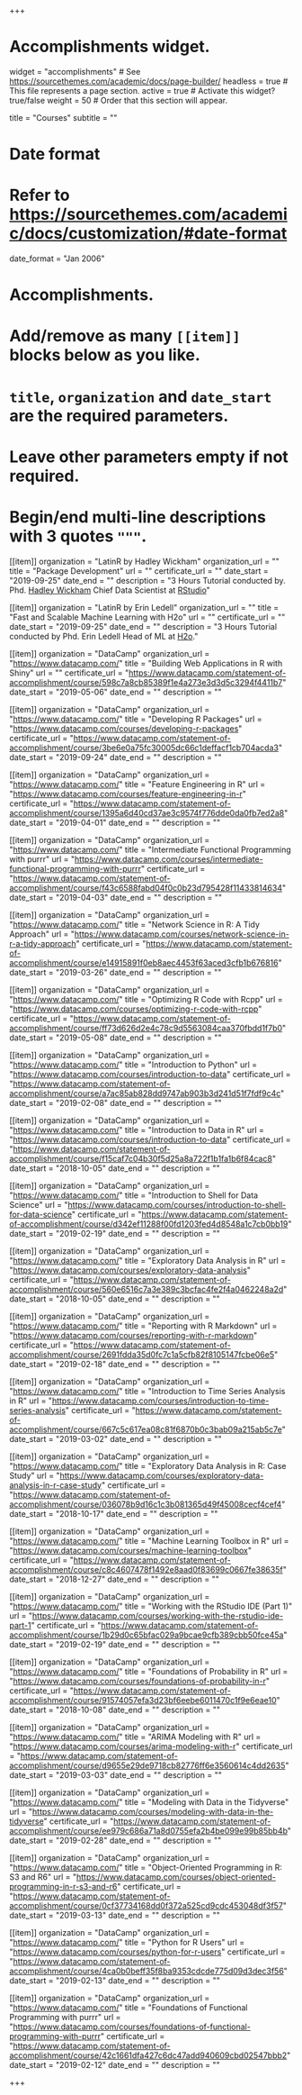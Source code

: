 +++
# Accomplishments widget.
widget = "accomplishments"  # See https://sourcethemes.com/academic/docs/page-builder/
headless = true  # This file represents a page section.
active = true  # Activate this widget? true/false
weight = 50  # Order that this section will appear.

title = "Courses"
subtitle = ""

# Date format
#   Refer to https://sourcethemes.com/academic/docs/customization/#date-format
date_format = "Jan 2006"

# Accomplishments.
#   Add/remove as many `[[item]]` blocks below as you like.
#   `title`, `organization` and `date_start` are the required parameters.
#   Leave other parameters empty if not required.
#   Begin/end multi-line descriptions with 3 quotes `"""`.


[[item]]
  organization = "LatinR by Hadley Wickham"
  organization_url = ""
  title = "Package Development"
  url = ""
  certificate_url = ""
  date_start = "2019-09-25"
  date_end = ""
  description = "3 Hours Tutorial conducted by. Phd. [Hadley Wickham](http://hadley.nz/) Chief Data Scientist at [RStudio](https://rstudio.com/)"

[[item]]
  organization = "LatinR by Erin Ledell"
  organization_url = ""
  title = "Fast and Scalable Machine Learning with H2o"
  url = ""
  certificate_url = ""
  date_start = "2019-09-25"
  date_end = ""
  description = "3 Hours Tutorial conducted by Phd. Erin Ledell Head of ML at [H2o](https://www.h2o.ai/)."



[[item]]
  organization = "DataCamp"
  organization_url = "https://www.datacamp.com/"
  title = "Building Web Applications in R with Shiny"
  url = ""
  certificate_url = "https://www.datacamp.com/statement-of-accomplishment/course/598c7a8cb85389f1e4a273e3d3d5c3294f4411b7"
  date_start = "2019-05-06"
  date_end = ""
  description = ""

[[item]]
  organization = "DataCamp"
  organization_url = "https://www.datacamp.com/"
  title = "Developing R Packages"
  url = "https://www.datacamp.com/courses/developing-r-packages"
  certificate_url = "https://www.datacamp.com/statement-of-accomplishment/course/3be6e0a75fc30005dc66c1deffacf1cb704acda3"
  date_start = "2019-09-24"
  date_end = ""
  description = ""

[[item]]
  organization = "DataCamp"
  organization_url = "https://www.datacamp.com/"
  title = "Feature Engineering in R"
  url = "https://www.datacamp.com/courses/feature-engineering-in-r"
  certificate_url = "https://www.datacamp.com/statement-of-accomplishment/course/1395a6d40cd37ae3c9574f776dde0da0fb7ed2a8"
  date_start = "2019-04-01"
  date_end = ""
  description = ""

[[item]]
  organization = "DataCamp"
  organization_url = "https://www.datacamp.com/"
  title = "Intermediate Functional Programming with purrr"
  url = "https://www.datacamp.com/courses/intermediate-functional-programming-with-purrr"
  certificate_url = "https://www.datacamp.com/statement-of-accomplishment/course/f43c6588fabd04f0c0b23d795428f11433814634"
  date_start = "2019-04-03"
  date_end = ""
  description = ""


[[item]]
  organization = "DataCamp"
  organization_url = "https://www.datacamp.com/"
  title = "Network Science in R: A Tidy Approach"
  url = "https://www.datacamp.com/courses/network-science-in-r-a-tidy-approach"
  certificate_url = "https://www.datacamp.com/statement-of-accomplishment/course/e14915891f0eb8aec4453f63aced3cfb1b676816"
  date_start = "2019-03-26"
  date_end = ""
  description = ""
  
  
[[item]]
  organization = "DataCamp"
  organization_url = "https://www.datacamp.com/"
  title = "Optimizing R Code with Rcpp"
  url = "https://www.datacamp.com/courses/optimizing-r-code-with-rcpp"
  certificate_url = "https://www.datacamp.com/statement-of-accomplishment/course/ff73d626d2e4c78c9d5563084caa370fbdd1f7b0"
  date_start = "2019-05-08"
  date_end = ""
  description = ""
  
  
  
[[item]]
  organization = "DataCamp"
  organization_url = "https://www.datacamp.com/"
  title = "Introduction to Python"
  url = "https://www.datacamp.com/courses/introduction-to-data"
  certificate_url = "https://www.datacamp.com/statement-of-accomplishment/course/a7ac85ab828dd9747ab903b3d241d51f7fdf9c4c"
  date_start = "2019-02-08"
  date_end = ""
  description = ""
  

  
[[item]]
  organization = "DataCamp"
  organization_url = "https://www.datacamp.com/"
  title = "Introduction to Data in R"
  url = "https://www.datacamp.com/courses/introduction-to-data"
  certificate_url = "https://www.datacamp.com/statement-of-accomplishment/course/f15caf7c04b30f5d25a8a722f1b1fa1b6f84cac8"
  date_start = "2018-10-05"
  date_end = ""
  description = ""
  
[[item]]
  organization = "DataCamp"
  organization_url = "https://www.datacamp.com/"
  title = "Introduction to Shell for Data Science"
  url = "https://www.datacamp.com/courses/introduction-to-shell-for-data-science"
  certificate_url = "https://www.datacamp.com/statement-of-accomplishment/course/d342ef11288f00fd1203fed4d8548a1c7cb0bb19"
  date_start = "2019-02-19"
  date_end = ""
  description = ""
  
[[item]]
  organization = "DataCamp"
  organization_url = "https://www.datacamp.com/"
  title = "Exploratory Data Analysis in R"
  url = "https://www.datacamp.com/courses/exploratory-data-analysis"
  certificate_url = "https://www.datacamp.com/statement-of-accomplishment/course/560e6516c7a3e389c3bcfac4fe2f4a0462248a2d"
  date_start = "2018-10-05"
  date_end = ""
  description = ""
  
[[item]]
  organization = "DataCamp"
  organization_url = "https://www.datacamp.com/"
  title = "Reporting with R Markdown"
  url = "https://www.datacamp.com/courses/reporting-with-r-markdown"
  certificate_url = "https://www.datacamp.com/statement-of-accomplishment/course/2691fdda35d0fc7c1a5cfb82f8105147fcbe06e5"
  date_start = "2019-02-18"
  date_end = ""
  description = ""
  
[[item]]
  organization = "DataCamp"
  organization_url = "https://www.datacamp.com/"
  title = "Introduction to Time Series Analysis in R"
  url = "https://www.datacamp.com/courses/introduction-to-time-series-analysis"
  certificate_url = "https://www.datacamp.com/statement-of-accomplishment/course/667c5c617ea08c81f6870b0c3bab09a215ab5c7e"
  date_start = "2019-03-02"
  date_end = ""
  description = ""
  
[[item]]
  organization = "DataCamp"
  organization_url = "https://www.datacamp.com/"
  title = "Exploratory Data Analysis in R: Case Study"
  url = "https://www.datacamp.com/courses/exploratory-data-analysis-in-r-case-study"
  certificate_url = "https://www.datacamp.com/statement-of-accomplishment/course/036078b9d16c1c3b081365d49f45008cecf4cef4"
  date_start = "2018-10-17"
  date_end = ""
  description = ""
  
[[item]]
  organization = "DataCamp"
  organization_url = "https://www.datacamp.com/"
  title = "Machine Learning Toolbox in R"
  url = "https://www.datacamp.com/courses/machine-learning-toolbox"
  certificate_url = "https://www.datacamp.com/statement-of-accomplishment/course/c8c4607478f1492e8aad0f83699c0667fe38635f"
  date_start = "2018-12-27"
  date_end = ""
  description = ""
  
[[item]]
  organization = "DataCamp"
  organization_url = "https://www.datacamp.com/"
  title = "Working with the RStudio IDE (Part 1)"
  url = "https://www.datacamp.com/courses/working-with-the-rstudio-ide-part-1"
  certificate_url = "https://www.datacamp.com/statement-of-accomplishment/course/1b29d0c65bfac029a9bcae9cfb389cbb50fce45a"
  date_start = "2019-02-19"
  date_end = ""
  description = ""
  
[[item]]
  organization = "DataCamp"
  organization_url = "https://www.datacamp.com/"
  title = "Foundations of Probability in R"
  url = "https://www.datacamp.com/courses/foundations-of-probability-in-r"
  certificate_url = "https://www.datacamp.com/statement-of-accomplishment/course/91574057efa3d23bf6eebe6011470c1f9e6eae10"
  date_start = "2018-10-08"
  date_end = ""
  description = ""
  
[[item]]
  organization = "DataCamp"
  organization_url = "https://www.datacamp.com/"
  title = "ARIMA Modeling with R"
  url = "https://www.datacamp.com/courses/arima-modeling-with-r"
  certificate_url = "https://www.datacamp.com/statement-of-accomplishment/course/d9655e29de9718cb82776ff6e3560614c4dd2635"
  date_start = "2019-03-03"
  date_end = ""
  description = ""
  
[[item]]
  organization = "DataCamp"
  organization_url = "https://www.datacamp.com/"
  title = "Modeling with Data in the Tidyverse"
  url = "https://www.datacamp.com/courses/modeling-with-data-in-the-tidyverse"
  certificate_url = "https://www.datacamp.com/statement-of-accomplishment/course/ee979c686a71a8d0755efa2b4be099e99b85bb4b"
  date_start = "2019-02-28"
  date_end = ""
  description = ""
  
[[item]]
  organization = "DataCamp"
  organization_url = "https://www.datacamp.com/"
  title = "Object-Oriented Programming in R: S3 and R6"
  url = "https://www.datacamp.com/courses/object-oriented-programming-in-r-s3-and-r6"
  certificate_url = "https://www.datacamp.com/statement-of-accomplishment/course/0cf37734168dd0f372a525cd9cdc453048df3f57"
  date_start = "2019-03-13"
  date_end = ""
  description = ""
  
[[item]]
  organization = "DataCamp"
  organization_url = "https://www.datacamp.com/"
  title = "Python for R Users"
  url = "https://www.datacamp.com/courses/python-for-r-users"
  certificate_url = "https://www.datacamp.com/statement-of-accomplishment/course/4ca0b0beff35f8ba9353cdcde775d09d3dec3f56"
  date_start = "2019-02-13"
  date_end = ""
  description = ""
  
[[item]]
  organization = "DataCamp"
  organization_url = "https://www.datacamp.com/"
  title = "Foundations of Functional Programming with purrr"
  url = "https://www.datacamp.com/courses/foundations-of-functional-programming-with-purrr"
  certificate_url = "https://www.datacamp.com/statement-of-accomplishment/course/42c1661dfa427c6dc47add940609cbd02547bbb2"
  date_start = "2019-02-12"
  date_end = ""
  description = ""

+++
